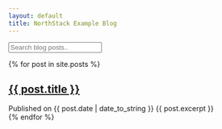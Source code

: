 ```yaml
---
layout: default
title: NorthStack Example Blog
---
```

<!-- HTML elements for search -->
<input type="text" id="search-input" placeholder="Search blog posts..">
<ul id="results-container"></ul>

<div class="posts">
    {% for post in site.posts %}
        <article>
            <h2><a href="{{ post.url | relative_url }}">{{ post.title }}</a></h2>
            Published on {{ post.date | date_to_string }}
            {{ post.excerpt }}
        </article>
    {% endfor %}
</div>

<script src="https://cdn.rawgit.com/christian-fei/Simple-Jekyll-Search/master/dest/simple-jekyll-search.min.js"></script>
<script type="text/javascript">
      SimpleJekyllSearch({
        searchInput: document.getElementById('search-input'),
        resultsContainer: document.getElementById('results-container'),
        json: '/search.json',
        searchResultTemplate: '<li><a href="{url}" title="{desc}">{title}</a></li>',
        noResultsText: 'No results found',
        limit: 10,
        fuzzy: false
      })
</script>

